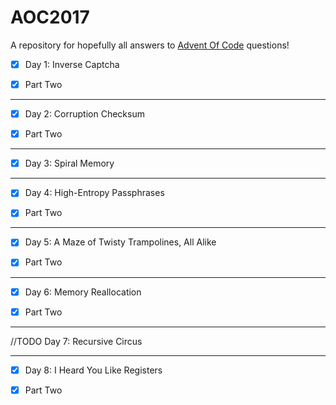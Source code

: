 # AOC2017

A repository for hopefully all answers to [Advent Of Code](http://adventofcode.com/2017) questions!
- [x] Day 1: Inverse Captcha 

- [x] Part Two
----
- [x] Day 2: Corruption Checksum 

- [x] Part Two

----
- [x] Day 3: Spiral Memory  

----
- [x] Day 4: High-Entropy Passphrases

- [x] Part Two

----

- [x] Day 5: A Maze of Twisty Trampolines, All Alike

- [x] Part Two
----

- [x] Day 6: Memory Reallocation 

- [x] Part Two
----

//TODO Day 7: Recursive Circus

----

- [x] Day 8: I Heard You Like Registers

- [x] Part Two

